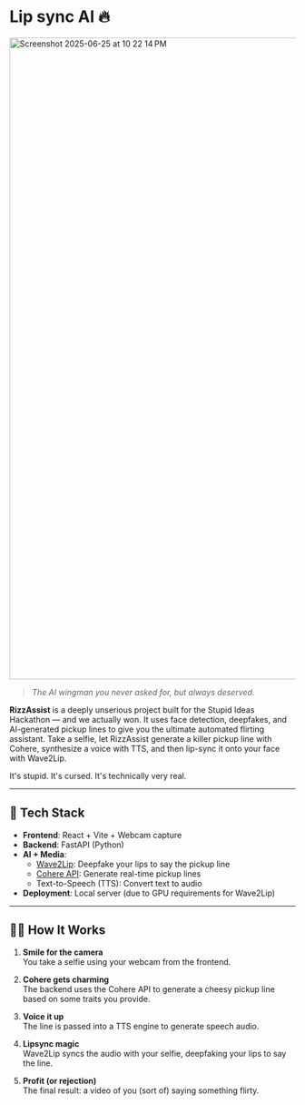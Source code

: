 # Lip sync AI 🔥

<img width="1128" alt="Screenshot 2025-06-25 at 10 22 14 PM" src="https://github.com/user-attachments/assets/6c1892ea-e1b9-4c4c-89da-261cf1e6384f" />

> *The AI wingman you never asked for, but always deserved.*

**RizzAssist** is a deeply unserious project built for the Stupid Ideas Hackathon — and we actually won. It uses face detection, deepfakes, and AI-generated pickup lines to give you the ultimate automated flirting assistant. Take a selfie, let RizzAssist generate a killer pickup line with Cohere, synthesize a voice with TTS, and then lip-sync it onto your face with Wave2Lip.

It's stupid. It's cursed. It's technically very real.

---

## 🧠 Tech Stack

- **Frontend**: React + Vite + Webcam capture
- **Backend**: FastAPI (Python)
- **AI + Media**:
  - [Wave2Lip](https://github.com/Rudrabha/Wav2Lip): Deepfake your lips to say the pickup line
  - [Cohere API](https://cohere.com/): Generate real-time pickup lines
  - Text-to-Speech (TTS): Convert text to audio
- **Deployment**: Local server (due to GPU requirements for Wave2Lip)

---

## 🕵️‍♀️ How It Works

1. **Smile for the camera**  
   You take a selfie using your webcam from the frontend.

2. **Cohere gets charming**  
   The backend uses the Cohere API to generate a cheesy pickup line based on some traits you provide.

3. **Voice it up**  
   The line is passed into a TTS engine to generate speech audio.

4. **Lipsync magic**  
   Wave2Lip syncs the audio with your selfie, deepfaking your lips to say the line.

5. **Profit (or rejection)**  
   The final result: a video of you (sort of) saying something flirty.
